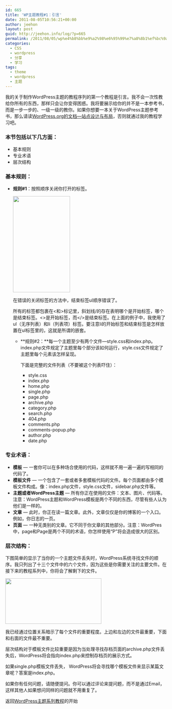```yaml
---
id: 665
title: 'WP主题教程#1：引言'
date: 2011-08-05T10:56:21+00:00
author: jeehon
layout: post
guid: http://jeehon.info/log/?p=665
permalink: /2011/08/05/wp%e4%b8%bb%e9%a2%98%e6%95%99%e7%a8%8b1%ef%bc%9a%e5%bc%95%e8%a8%80/
categories:
  - CSS
  - wordpress
  - 分享
  - 学习
tags:
  - theme
  - wordpress
  - 主题
---
```

我的关于制作WordPress主题的教程序列的第一个教程是引言。我不会一次性教给你所有的东西，那样只会让你变得困惑。我将要展示给你的并不是一本参考书，而是一步一步的、一级一级的教你。如果你想要一本关于WordPress主题参考书，那么请读[WordPress.org的文档—站点设计与布局](http://codex.wordpress.org/Blog_Design_and_Layout)，否则就通过我的教程学习吧。

### 本节包括以下几方面：

  * 基本规则
  * 专业术语
  * 层次结构

<!--more-->

### 基本规则：

  * **规则#1**：按照顺序关闭你打开的标签。</p> 
    [<img src="http://jeehon.info/log/files/2011/08/right-and-wrong-of-closing-178x300.gif" alt="" title="right-and-wrong-of-closing" width="178" height="300" class="aligncenter size-medium wp-image-663" />](http://jeehon.info/log/files/2011/08/right-and-wrong-of-closing.gif)
    
    在错误的关闭标签的方法中，结束标签ul顺序错误了。
    
    所有的标签都包裹在<和>标记里，斜划线/的存在表明哪个是开始标签，哪个是结束标签。<>是开始标签，而</>是结束标签。在上面的例子中，我使用了ul（无序列表）和li（列表项）标签。要注意li的开始标签和结束标签是怎样放置在ul标签里的，这就是所谓的嵌套。 </li> 
    
      * **规则#2：**每一个主题至少有两个文件—style.css和index.php。index.php文件规定了主题里每个部分该如何运行，style.css文件规定了主题里每个元素该怎样呈现。
  
        下面是完整的文件列表（不要被这个列表吓住）：</p> 
          * style.css
          * index.php
          * home.php
          * single.php
          * page.php
          * archive.php
          * category.php
          * search.php
          * 404.php
          * comments.php
          * comments-popup.php
          * author.php
          * date.php</ul> 
    
    ### 专业术语：
    
      * **模板** &#8212; 一套你可以在多种场合使用的代码，这样就不用一遍一遍的写相同的代码了。
      * **模板文件** &#8212; 一个包含了一套或者多套模板代码的文件。每个页面都由多个模板文件构成。像：index.php文件，style.css文件，sidebar.php文件等。
      * **主题或者WordPress主题** &#8212; 所有你正在使用的文件：文本、图片、代码等。注意：WordPress主题和WordPress模板是两个不同的东西，尽管有些人认为他们是一样的。
      * **文章** &#8212; 此时，你正在读一篇文章。此外，文章仅仅是你的博客的一个入口。例如，你日志的一页。
      * **页面** &#8212; 一种无类别的文章。它不同于你文章的其他部分。注意：WordPres中，page和Page是两个不同的术语，你怎样使用“P”将会造成很大的区别。
    
    ### 层次结构：
    
    下图简单的显示了当你的一个主题文件丢失时，WordPress系统寻找文件的顺序。我只列出了十三个文件中的六个文件，因为这些是你需要关注的主要文件。在接下来的教程系列中，你将会了解剩下的文件。
  
    [<img src="http://jeehon.info/log/files/2011/08/main-hierarchy-300x142.gif" alt="" title="main-hierarchy" width="300" height="142" class="aligncenter size-medium wp-image-666" />](http://jeehon.info/log/files/2011/08/main-hierarchy.gif)
    
    我已经通过位置关系暗示了每个文件的重要程度。上边和左边的文件最重要，下面和右面的文件最不重要。
    
    层次结构对于模板文件比较重要是因为当处理寻找存档页面的archive.php文件丢失后，WordPress将会指向index.php来控制存档页的展示方式。
    
    如果single.php模板文件丢失， WordPress将会寻找哪个模板文件来显示某篇文章呢？答案是index.php。
    
    如果你有任何问题，请随便提问。你可以通过评论来提问题，而不是通过Email，这样其他人如果想问同样的问题就不用重复了。
    
    返回[WordPress主题系列教程](http://jeehon.info/log/2011/08/04/%E6%83%B3%E5%88%B6%E4%BD%9Cwordpress%E4%B8%BB%E9%A2%98%EF%BC%9F/)的开始